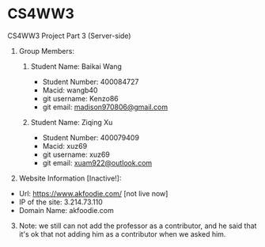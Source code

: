 # CS4WW3
CS4WW3 Project Part 3 (Server-side)

1. Group Members:
    1. Student Name: Baikai Wang
        - Student Number: 400084727
        - Macid: wangb40
        - git username: Kenzo86
        - git email: madison970806@gmail.com

    2. Student Name: Ziqing Xu
        - Student Number: 400079409
        - Macid: xuz69
        - git username: xuz69
        - git email: xuam922@outlook.com


2. Website Information [Inactive!]:
- Url: https://www.akfoodie.com/ [not live now]
- IP of the site: 3.214.73.110
- Domain Name: akfoodie.com


3. Note:
    we still can not add the professor as a contributor, and he said that it's ok that not adding him as a contributor when we asked him.





